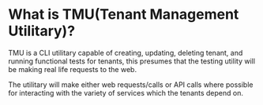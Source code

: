 # What is TMU(Tenant Management Utilitary)?

TMU is a CLI utilitary capable of creating, updating, deleting tenant, and running functional tests for tenants, this presumes that the testing utility will be making real life requests to the web.

The utilitary will make either web requests/calls or API calls where possible for interacting with the variety of services which the tenants depend on.